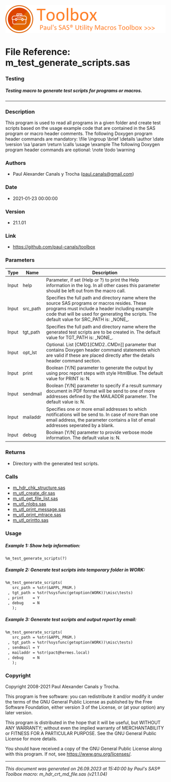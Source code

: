 ![../../misc/images/doc_banner.png](../../misc/images/doc_banner.png)
# 
# File Reference: m_test_generate_scripts.sas

### Testing

##### Testing macro to generate test scripts for programs or macros.

***

### Description
This program is used to read all programs in a given folder and create test scripts based on the usage example code that are contained in the SAS program or macro header comments. The following Doxygen program header commands are mandatory:
 \\file
 \\ingroup
 \\brief
 \\details
 \\author
 \\date
 \\version
 \\sa
 \\param
 \\return
 \\calls
 \\usage
 \\example
 The following Doxygen program header commands are optional:
 \\note
 \\todo
 \\warning


### Authors
* Paul Alexander Canals y Trocha (paul.canals@gmail.com)

### Date
* 2021-01-23 00:00:00

### Version
* 21.1.01

### Link
* https://github.com/paul-canals/toolbox

### Parameters
| Type | Name | Description |
| ---- | ---- | ----------- |
| Input | help | Parameter, if set (Help or ?) to print the Help information in the log. In all other cases this parameter should be left out from the macro call. |
| Input | src_path | Specifies the full path and directory name where the source SAS programs or macros resides. These programs must include a header including example code that will be used for generating the scripts. The default value for SRC_PATH is: \_NONE\_. |
| Input | tgt_path | Specifies the full path and directory name where the generated test scripts are to be created in. The default value for TGT_PATH is: \_NONE\_. |
| Input | opt_lst | Optional. List [CMD1[CMD2..CMDn]] parameter that contains Doxygen header command statements which are valid if these are placed directly after the details header command section. |
| Input | print | Boolean [Y/N] parameter to generate the output by using proc report steps with style HtmlBlue. The default value for PRINT is: N. |
| Input | sendmail | Boolean [Y/N] parameter to specify if a result summary document in PDF format will be send to one of more addresses defined by the MAILADDR parameter. The default value is: N. |
| Input | mailaddr | Specifies one or more email addresses to which notifications will be send to. In case of more than one email address, the parameter contains a list of email addresses seperated by a blank. |
| Input | debug | Boolean [Y/N] parameter to provide verbose mode information. The default value is: N. |

### Returns
* Directory with the generated test scripts.

### Calls
* [m_hdr_chk_structure.sas](m_hdr_chk_structure.md)
* [m_utl_create_dir.sas](m_utl_create_dir.md)
* [m_utl_get_file_list.sas](m_utl_get_file_list.md)
* [m_utl_nlobs.sas](m_utl_nlobs.md)
* [m_utl_print_message.sas](m_utl_print_message.md)
* [m_utl_print_mtrace.sas](m_utl_print_mtrace.md)
* [m_utl_printto.sas](m_utl_printto.md)

### Usage

##### Example 1: Show help information:
```sas
%m_test_generate_scripts(?)
```

##### Example 2: Generate test scripts into temporary folder in WORK:
```sas
%m_test_generate_scripts(
   src_path = %str(&APPL_PRGM.)
 , tgt_path = %str(%sysfunc(getoption(WORK))\misc\tests)
 , print    = Y
 , debug    = N
   );
```

##### Example 3: Generate test scripts and output report by email:
```sas
%m_test_generate_scripts(
   src_path = %str(&APPL_PRGM.)
 , tgt_path = %str(%sysfunc(getoption(WORK))\misc\tests)
 , sendmail = Y
 , mailaddr = %str(pact@hermes.local)
 , debug    = N
   );
```

### Copyright
Copyright 2008-2021 Paul Alexander Canals y Trocha. 
 
This program is free software: you can redistribute it and/or modify 
it under the terms of the GNU General Public License as published by 
the Free Software Foundation, either version 3 of the License, or 
(at your option) any later version. 
 
This program is distributed in the hope that it will be useful, 
but WITHOUT ANY WARRANTY; without even the implied warranty of 
MERCHANTABILITY or FITNESS FOR A PARTICULAR PURPOSE. See the 
GNU General Public License for more details. 
 
You should have received a copy of the GNU General Public License 
along with this program. If not, see <https://www.gnu.org/licenses/>. 


***
*This document was generated on 26.09.2023 at 15:40:00  by Paul's SAS&reg; Toolbox macro: m_hdr_crt_md_file.sas (v21.1.04)*
